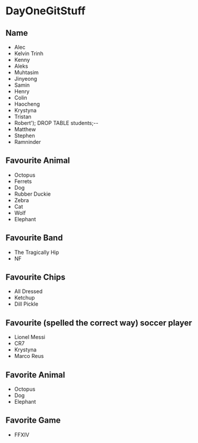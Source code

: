 # DayOneGitStuff

## Name

- Alec
- Kelvin Trinh
- Kenny
- Aleks
- Muhtasim
- Jinyeong
- Samin
- Henry
- Colin
- Haocheng
- Krystyna
- Tristan
- Robert'); DROP TABLE students;--
- Matthew
- Stephen
- Ramninder
## Favourite Animal

- Octopus
- Ferrets
- Dog
- Rubber Duckie
- Zebra
- Cat
- Wolf
- Elephant

## Favourite Band

- The Tragically Hip
- NF

## Favourite Chips

- All Dressed
- Ketchup
- Dill Pickle

## Favourite (spelled the correct way) soccer player

- Lionel Messi
- CR7
- Krystyna
- Marco Reus

## Favorite Animal

- Octopus
- Dog
- Elephant

## Favorite Game

- FFXIV

